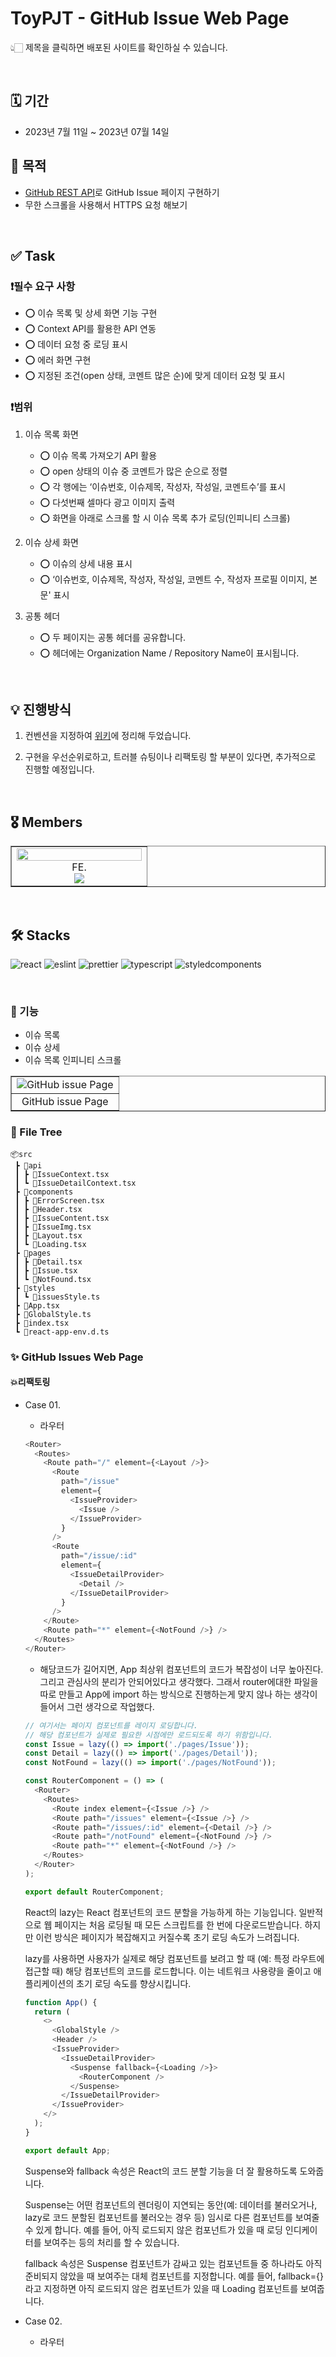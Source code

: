 # ToyPJT - GitHub Issue Web Page

👆🏻 제목을 클릭하면 배포된 사이트를 확인하실 수 있습니다.

<br/>

## 🗓️ 기간

- 2023년 7월 11일 ~ 2023년 07월 14일

## 🧭 목적

- [GitHub REST API](https://docs.github.com/en/rest)로 GitHub Issue 페이지 구현하기
- 무한 스크롤을 사용해서 HTTPS 요청 해보기

<br/>

## ✅ Task

### ❗필수 요구 사항

- ⭕ 이슈 목록 및 상세 화면 기능 구현
- ⭕ Context API를 활용한 API 연동
- ⭕ 데이터 요청 중 로딩 표시
- ⭕ 에러 화면 구현
- ⭕ 지정된 조건(open 상태, 코멘트 많은 순)에 맞게 데이터 요청 및 표시

### ❗범위

1. 이슈 목록 화면

   - ⭕ 이슈 목록 가져오기 API 활용
   - ⭕ open 상태의 이슈 중 코멘트가 많은 순으로 정렬
   - ⭕ 각 행에는 ‘이슈번호, 이슈제목, 작성자, 작성일, 코멘트수’를 표시
   - ⭕ 다섯번째 셀마다 광고 이미지 출력
   - ⭕ 화면을 아래로 스크롤 할 시 이슈 목록 추가 로딩(인피니티 스크롤)

2. 이슈 상세 화면

   - ⭕ 이슈의 상세 내용 표시
   - ⭕ ‘이슈번호, 이슈제목, 작성자, 작성일, 코멘트 수, 작성자 프로필 이미지, 본문' 표시

3. 공통 헤더

   - ⭕ 두 페이지는 공통 헤더를 공유합니다.
   - ⭕ 헤더에는 Organization Name / Repository Name이 표시됩니다.

<br/>

## 💡 진행방식

1.  컨벤션을 지정하여 [위키](https://github.com/hanseungjune/pre-onboarding-11th-3-3/wiki/Editing--Convention)에 정리해 두었습니다.

2.  구현을 우선순위로하고, 트러블 슈팅이나 리팩토링 할 부분이 있다면, 추가적으로 진행할 예정입니다.

<br/>

## 🎖️ Members

<table border>
  <tbody>
    <tr>
      <td align="center" width="200px">
        <img width="100%" src="https://avatars.githubusercontent.com/u/92035406?v=4"  alt=""/>
        FE.<br/>
        <a href="https://github.com/hanseungjune">
          <img src="https://img.shields.io/badge/한승준-000000?style=flat-round&logo=GitHub&logoColor=white"/>
        </a>
      </td>
     </tr>
  </tbody>
</table>

<br/>

## 🛠️ Stacks

![react](https://user-images.githubusercontent.com/123078739/234895132-18ab503a-fcc7-486d-b89a-cb0cc1f7796b.svg) ![eslint](https://user-images.githubusercontent.com/123078739/234895191-c1198a7b-9e2e-499a-8e61-c3b87bf8e2c2.svg)
![prettier](https://img.shields.io/badge/prettier-F7B93E?style=for-the-badge&logo=prettier&logoColor=black) ![typescript](https://user-images.githubusercontent.com/123078739/234895162-42f905c6-765d-44d2-bcb1-b011286ef6b2.svg) ![styledcomponents](https://user-images.githubusercontent.com/123078739/234895185-7fd6c334-faca-4520-8551-2f20b32f085e.svg)

<br/>

### 📍 기능

- 이슈 목록
- 이슈 상세
- 이슈 목록 인피니티 스크롤

<table border>
  <tr>
    <td><img src="./GitHub Issues Pages.gif" alt="GitHub issue Page"/></td>
  </tr>
  <tr>
    <td align="center">GitHub issue Page</td>
  </tr>
</table>

### 🌳 File Tree

```
📦src
 ┣ 📂api
 ┃ ┣ 📜IssueContext.tsx
 ┃ ┗ 📜IssueDetailContext.tsx
 ┣ 📂components
 ┃ ┣ 📜ErrorScreen.tsx
 ┃ ┣ 📜Header.tsx
 ┃ ┣ 📜IssueContent.tsx
 ┃ ┣ 📜IssueImg.tsx
 ┃ ┣ 📜Layout.tsx
 ┃ ┗ 📜Loading.tsx
 ┣ 📂pages
 ┃ ┣ 📜Detail.tsx
 ┃ ┣ 📜Issue.tsx
 ┃ ┗ 📜NotFound.tsx
 ┣ 📂styles
 ┃ ┗ 📜issuesStyle.ts
 ┣ 📜App.tsx
 ┣ 📜GlobalStyle.ts
 ┣ 📜index.tsx
 ┗ 📜react-app-env.d.ts
```

### ✨ GitHub Issues Web Page

#### 💥리팩토링

- Case 01.

  - 라우터

  ```js
  <Router>
    <Routes>
      <Route path="/" element={<Layout />}>
        <Route
          path="/issue"
          element={
            <IssueProvider>
              <Issue />
            </IssueProvider>
          }
        />
        <Route
          path="/issue/:id"
          element={
            <IssueDetailProvider>
              <Detail />
            </IssueDetailProvider>
          }
        />
      </Route>
      <Route path="*" element={<NotFound />} />
    </Routes>
  </Router>
  ```

  - 해당코드가 길어지면, App 최상위 컴포넌트의 코드가 복잡성이 너무 높아진다. 그리고 관심사의 분리가 안되어있다고 생각했다. 그래서 router에대한 파일을 따로 만들고 App에 import 하는 방식으로 진행하는게 맞지 않나 하는 생각이 들어서 그런 생각으로 작업했다.

  ```ts
  // 여기서는 페이지 컴포넌트를 레이지 로딩합니다.
  // 해당 컴포넌트가 실제로 필요한 시점에만 로드되도록 하기 위함입니다.
  const Issue = lazy(() => import('./pages/Issue'));
  const Detail = lazy(() => import('./pages/Detail'));
  const NotFound = lazy(() => import('./pages/NotFound'));

  const RouterComponent = () => (
    <Router>
      <Routes>
        <Route index element={<Issue />} />
        <Route path="/issues" element={<Issue />} />
        <Route path="/issues/:id" element={<Detail />} />
        <Route path="/notFound" element={<NotFound />} />
        <Route path="*" element={<NotFound />} />
      </Routes>
    </Router>
  );

  export default RouterComponent;
  ```
  
  React의 lazy는 React 컴포넌트의 코드 분할을 가능하게 하는 기능입니다. 일반적으로 웹 페이지는 처음 로딩될 때 모든 스크립트를 한 번에 다운로드받습니다. 하지만 이런 방식은 페이지가 복잡해지고 커질수록 초기 로딩 속도가 느려집니다.

  lazy를 사용하면 사용자가 실제로 해당 컴포넌트를 보려고 할 때 (예: 특정 라우트에 접근할 때) 해당 컴포넌트의 코드를 로드합니다. 이는 네트워크 사용량을 줄이고 애플리케이션의 초기 로딩 속도를 향상시킵니다.

  ```ts
  function App() {
    return (
      <>
        <GlobalStyle />
        <Header />
        <IssueProvider>
          <IssueDetailProvider>
            <Suspense fallback={<Loading />}>
              <RouterComponent />
            </Suspense>
          </IssueDetailProvider>
        </IssueProvider>
      </>
    );
  }

  export default App;
  ```

  Suspense와 fallback 속성은 React의 코드 분할 기능을 더 잘 활용하도록 도와줍니다.

  Suspense는 어떤 컴포넌트의 렌더링이 지연되는 동안(예: 데이터를 불러오거나, lazy로 코드 분할된 컴포넌트를 불러오는 경우 등) 임시로 다른 컴포넌트를 보여줄 수 있게 합니다. 예를 들어, 아직 로드되지 않은 컴포넌트가 있을 때 로딩 인디케이터를 보여주는 등의 처리를 할 수 있습니다.

  fallback 속성은 Suspense 컴포넌트가 감싸고 있는 컴포넌트들 중 하나라도 아직 준비되지 않았을 때 보여주는 대체 컴포넌트를 지정합니다. 예를 들어, fallback={<Loading />}라고 지정하면 아직 로드되지 않은 컴포넌트가 있을 때 Loading 컴포넌트를 보여줍니다.

- Case 02.

  - 라우터
